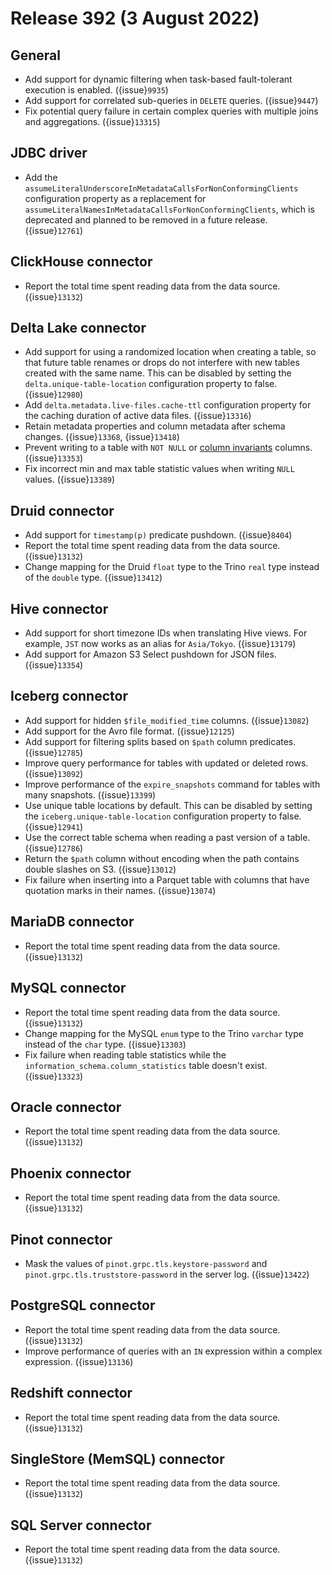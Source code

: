 # Release 392 (3 August 2022)

## General

* Add support for dynamic filtering when task-based fault-tolerant execution is enabled. ({issue}`9935`)
* Add support for correlated sub-queries in `DELETE` queries. ({issue}`9447`)
* Fix potential query failure in certain complex queries with multiple joins and
  aggregations. ({issue}`13315`)

## JDBC driver

* Add the `assumeLiteralUnderscoreInMetadataCallsForNonConformingClients`
  configuration property as a replacement for
  `assumeLiteralNamesInMetadataCallsForNonConformingClients`, which is
  deprecated and planned to be removed in a future release. ({issue}`12761`)

## ClickHouse connector

* Report the total time spent reading data from the data source. ({issue}`13132`)

## Delta Lake connector

* Add support for using a randomized location when creating a table, so that
  future table renames or drops do not interfere with new tables created with
  the same name. This can be disabled by setting the
  `delta.unique-table-location` configuration property to false. ({issue}`12980`)
* Add `delta.metadata.live-files.cache-ttl` configuration property for the
  caching duration of active data files. ({issue}`13316`)
* Retain metadata properties and column metadata after schema changes. ({issue}`13368`, {issue}`13418`)
* Prevent writing to a table with `NOT NULL` or
  [column invariants](https://github.com/delta-io/delta/blob/master/PROTOCOL.md#column-invariants)
  columns. ({issue}`13353`)
* Fix incorrect min and max table statistic values when writing `NULL` values. ({issue}`13389`)

## Druid connector

* Add support for `timestamp(p)` predicate pushdown. ({issue}`8404`)
* Report the total time spent reading data from the data source. ({issue}`13132`)
* Change mapping for the Druid `float` type to the Trino `real` type instead of
  the `double` type. ({issue}`13412`)

## Hive connector

* Add support for short timezone IDs when translating Hive views. For example,
  `JST` now works as an alias for `Asia/Tokyo`. ({issue}`13179`)
* Add support for Amazon S3 Select pushdown for JSON files. ({issue}`13354`)

## Iceberg connector

* Add support for hidden `$file_modified_time` columns. ({issue}`13082`)
* Add support for the Avro file format. ({issue}`12125`)
* Add support for filtering splits based on `$path` column predicates. ({issue}`12785`)
* Improve query performance for tables with updated or deleted rows. ({issue}`13092`)
* Improve performance of the `expire_snapshots` command for tables with many
  snapshots. ({issue}`13399`)
* Use unique table locations by default. This can be disabled by setting the
  `iceberg.unique-table-location` configuration property to false. ({issue}`12941`)
* Use the correct table schema when reading a past version of a table. ({issue}`12786`)
* Return the `$path` column without encoding when the path contains double
  slashes on S3. ({issue}`13012`)
* Fix failure when inserting into a Parquet table with columns that have
  quotation marks in their names. ({issue}`13074`)

## MariaDB connector

* Report the total time spent reading data from the data source. ({issue}`13132`)

## MySQL connector

* Report the total time spent reading data from the data source. ({issue}`13132`)
* Change mapping for the MySQL `enum` type to the Trino `varchar` type instead
  of the `char` type. ({issue}`13303`)
* Fix failure when reading table statistics while the
  `information_schema.column_statistics` table doesn't exist. ({issue}`13323`)

## Oracle connector

* Report the total time spent reading data from the data source. ({issue}`13132`)

## Phoenix connector

* Report the total time spent reading data from the data source. ({issue}`13132`)

## Pinot connector

* Mask the values of `pinot.grpc.tls.keystore-password` and
  `pinot.grpc.tls.truststore-password` in the server log. ({issue}`13422`)

## PostgreSQL connector

* Report the total time spent reading data from the data source. ({issue}`13132`)
* Improve performance of queries with an `IN` expression within a complex
  expression. ({issue}`13136`)

## Redshift connector

* Report the total time spent reading data from the data source. ({issue}`13132`)

## SingleStore (MemSQL) connector

* Report the total time spent reading data from the data source. ({issue}`13132`)

## SQL Server connector

* Report the total time spent reading data from the data source. ({issue}`13132`)
